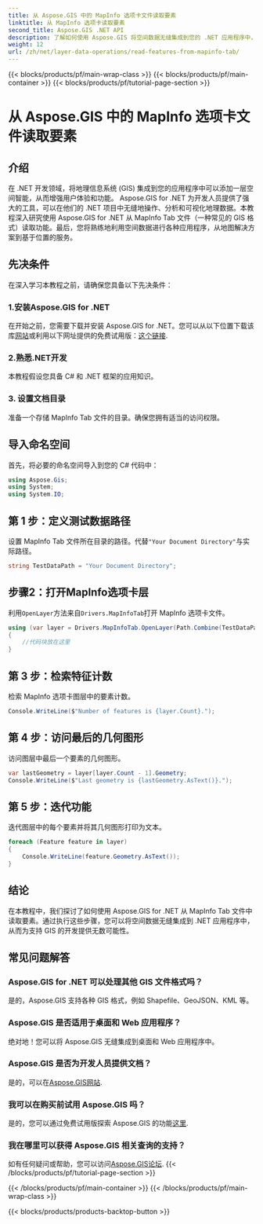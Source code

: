 ```yaml
---
title: 从 Aspose.GIS 中的 MapInfo 选项卡文件读取要素
linktitle: 从 MapInfo 选项卡读取要素
second_title: Aspose.GIS .NET API
description: 了解如何使用 Aspose.GIS 将空间数据无缝集成到您的 .NET 应用程序中，使您能够轻松地从 MapInfo Tab 文件中读取要素。
weight: 12
url: /zh/net/layer-data-operations/read-features-from-mapinfo-tab/
---
```


{{< blocks/products/pf/main-wrap-class >}}
{{< blocks/products/pf/main-container >}}
{{< blocks/products/pf/tutorial-page-section >}}

# 从 Aspose.GIS 中的 MapInfo 选项卡文件读取要素

## 介绍
在 .NET 开发领域，将地理信息系统 (GIS) 集成到您的应用程序中可以添加一层空间智能，从而增强用户体验和功能。 Aspose.GIS for .NET 为开发人员提供了强大的工具，可以在他们的 .NET 项目中无缝地操作、分析和可视化地理数据。本教程深入研究使用 Aspose.GIS for .NET 从 MapInfo Tab 文件（一种常见的 GIS 格式）读取功能。最后，您将熟练地利用空间数据进行各种应用程序，从地图解决方案到基于位置的服务。
## 先决条件
在深入学习本教程之前，请确保您具备以下先决条件：
### 1.安装Aspose.GIS for .NET
在开始之前，您需要下载并安装 Aspose.GIS for .NET。您可以从以下位置下载该库[网站](https://releases.aspose.com/gis/net/)或利用以下网址提供的免费试用版：[这个链接](https://releases.aspose.com/).
### 2.熟悉.NET开发
本教程假设您具备 C# 和 .NET 框架的应用知识。
### 3. 设置文档目录
准备一个存储 MapInfo Tab 文件的目录。确保您拥有适当的访问权限。

## 导入命名空间
首先，将必要的命名空间导入到您的 C# 代码中：
```csharp
using Aspose.Gis;
using System;
using System.IO;
```

## 第 1 步：定义测试数据路径
设置 MapInfo Tab 文件所在目录的路径。代替`"Your Document Directory"`与实际路径。
```csharp
string TestDataPath = "Your Document Directory";
```
## 步骤2：打开MapInfo选项卡层
利用`OpenLayer`方法来自`Drivers.MapInfoTab`打开 MapInfo 选项卡文件。
```csharp
using (var layer = Drivers.MapInfoTab.OpenLayer(Path.Combine(TestDataPath, "data.tab")))
{
    //代码块放在这里
}
```
## 第 3 步：检索特征计数
检索 MapInfo 选项卡图层中的要素计数。
```csharp
Console.WriteLine($"Number of features is {layer.Count}.");
```
## 第 4 步：访问最后的几何图形
访问图层中最后一个要素的几何图形。
```csharp
var lastGeometry = layer[layer.Count - 1].Geometry;
Console.WriteLine($"Last geometry is {lastGeometry.AsText()}.");
```
## 第 5 步：迭代功能
迭代图层中的每个要素并将其几何图形打印为文本。
```csharp
foreach (Feature feature in layer)
{
    Console.WriteLine(feature.Geometry.AsText());
}
```

## 结论
在本教程中，我们探讨了如何使用 Aspose.GIS for .NET 从 MapInfo Tab 文件中读取要素。通过执行这些步骤，您可以将空间数据无缝集成到 .NET 应用程序中，从而为支持 GIS 的开发提供无数可能性。
## 常见问题解答
### Aspose.GIS for .NET 可以处理其他 GIS 文件格式吗？
是的，Aspose.GIS 支持各种 GIS 格式，例如 Shapefile、GeoJSON、KML 等。
### Aspose.GIS 是否适用于桌面和 Web 应用程序？
绝对地！您可以将 Aspose.GIS 无缝集成到桌面和 Web 应用程序中。
### Aspose.GIS 是否为开发人员提供文档？
是的，可以在[Aspose.GIS网站](https://reference.aspose.com/gis/net/).
### 我可以在购买前试用 Aspose.GIS 吗？
是的，您可以通过免费试用版探索 Aspose.GIS 的功能[这里](https://releases.aspose.com/).
### 我在哪里可以获得 Aspose.GIS 相关查询的支持？
如有任何疑问或帮助，您可以访问[Aspose.GIS论坛](https://forum.aspose.com/c/gis/33).
{{< /blocks/products/pf/tutorial-page-section >}}

{{< /blocks/products/pf/main-container >}}
{{< /blocks/products/pf/main-wrap-class >}}

{{< blocks/products/products-backtop-button >}}
